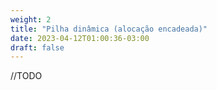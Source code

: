 ```yaml
---
weight: 2
title: "Pilha dinâmica (alocação encadeada)"
date: 2023-04-12T01:00:36-03:00
draft: false
---
```


//TODO